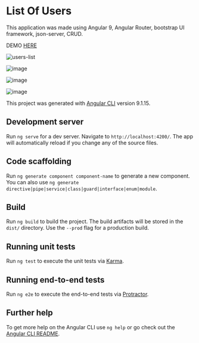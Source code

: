 # List Of Users


This application was made using Angular 9, Angular Router, bootstrap UI framework, json-server, CRUD.

DEMO [HERE](https://kkiirill.github.io/list-of-users)

![users-list](https://user-images.githubusercontent.com/87207157/182929990-ee622e32-f401-4453-99b6-811bb747db66.gif)

![image](https://user-images.githubusercontent.com/87207157/182888881-5bb72138-41df-4202-b987-5b0b905a67dd.png)

![image](https://user-images.githubusercontent.com/87207157/182889019-cf6abdab-e46d-4815-b04e-0aa1e3aff24a.png)

![image](https://user-images.githubusercontent.com/87207157/182889055-5170d09d-05e6-4bf3-8c31-e4e719a7f6ac.png)



This project was generated with [Angular CLI](https://github.com/angular/angular-cli) version 9.1.15.

## Development server

Run `ng serve` for a dev server. Navigate to `http://localhost:4200/`. The app will automatically reload if you change any of the source files.

## Code scaffolding

Run `ng generate component component-name` to generate a new component. You can also use `ng generate directive|pipe|service|class|guard|interface|enum|module`.

## Build

Run `ng build` to build the project. The build artifacts will be stored in the `dist/` directory. Use the `--prod` flag for a production build.

## Running unit tests

Run `ng test` to execute the unit tests via [Karma](https://karma-runner.github.io).

## Running end-to-end tests

Run `ng e2e` to execute the end-to-end tests via [Protractor](http://www.protractortest.org/).

## Further help

To get more help on the Angular CLI use `ng help` or go check out the [Angular CLI README](https://github.com/angular/angular-cli/blob/master/README.md).
